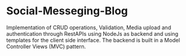 # Social-Messeging-Blog
Implementation of CRUD operations, Validation, Media upload and authentication through RestAPIs using NodeJs as backend and using templates for the client side interface. The backend is built in a Model Controller Views (MVC) pattern.
